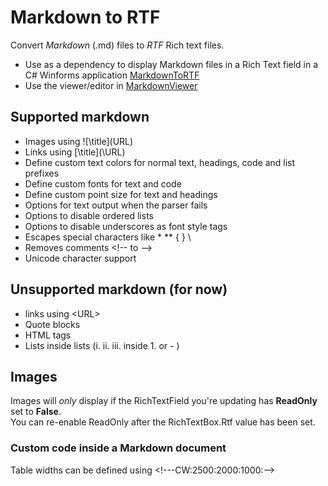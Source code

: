 # Markdown to RTF

Convert *Markdown* (.md) files to *RTF* Rich text files.

- Use as a dependency to display Markdown files in a Rich Text field in a C# Winforms application [MarkdownToRTF](https://github.com/snjo/MarkdownToRtf/tree/master/MarkdownToRtf)
- Use the viewer/editor in [MarkdownViewer](https://github.com/snjo/MarkdownToRtf/tree/master/MarkdownViewer)

## Supported markdown

- Images using !\[\title]\(URL\)
- Links using \[\title]\(\URL)
- Define custom text colors for normal text, headings, code and list prefixes
- Define custom fonts for text and code
- Define custom point size for text and headings
- Options for text output when the parser fails
- Options to disable ordered lists
- Options to disable underscores as font style tags
- Escapes special characters like \* \** \{ \} \\
- Removes comments <\!-- to -->
- Unicode character support

## Unsupported markdown (for now)

- links using \<URL\>
- Quote blocks
- HTML tags
- Lists inside lists (i. ii. iii. inside 1. or - )

## Images

Images will *only* display if the RichTextField you're updating has **ReadOnly** set to **False**.  
You can re-enable ReadOnly after the RichTextBox.Rtf value has been set.

### Custom code inside a Markdown document

Table widths can be defined using <\!---CW:2500:2000:1000:-->
